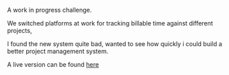 A work in progress challenge.

We switched platforms at work for tracking billable time against different projects,

I found the new system quite bad, wanted to see how quickly i could build a better project management system.

A live version can be found [here](https://thoash-timer.firebaseapp.com)
